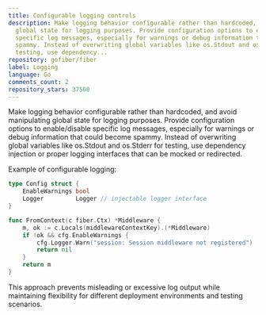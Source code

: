 ```yaml
---
title: Configurable logging controls
description: Make logging behavior configurable rather than hardcoded, and avoid manipulating
  global state for logging purposes. Provide configuration options to enable/disable
  specific log messages, especially for warnings or debug information that could become
  spammy. Instead of overwriting global variables like os.Stdout and os.Stderr for
  testing, use dependency...
repository: gofiber/fiber
label: Logging
language: Go
comments_count: 2
repository_stars: 37560
---
```


Make logging behavior configurable rather than hardcoded, and avoid manipulating global state for logging purposes. Provide configuration options to enable/disable specific log messages, especially for warnings or debug information that could become spammy. Instead of overwriting global variables like os.Stdout and os.Stderr for testing, use dependency injection or proper logging interfaces that can be mocked or redirected.

Example of configurable logging:
```go
type Config struct {
    EnableWarnings bool
    Logger         Logger // injectable logger interface
}

func FromContext(c fiber.Ctx) *Middleware {
    m, ok := c.Locals(middlewareContextKey).(*Middleware)
    if !ok && cfg.EnableWarnings {
        cfg.Logger.Warn("session: Session middleware not registered")
        return nil
    }
    return m
}
```

This approach prevents misleading or excessive log output while maintaining flexibility for different deployment environments and testing scenarios.